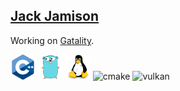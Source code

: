 ## [Jack Jamison](https://portfolio.jackjamison.xyz)
Working on [Gatality](https://github.com/Martian-Technologies/Logic-Graph-Creator).

<p align="left"> 
  <img src="https://raw.githubusercontent.com/devicons/devicon/master/icons/cplusplus/cplusplus-original.svg" alt="cplusplus" width="40" height="40"/> 
  <img src="https://raw.githubusercontent.com/devicons/devicon/master/icons/go/go-original.svg" alt="go" width="40" height="40"/>
  <img src="https://raw.githubusercontent.com/devicons/devicon/master/icons/linux/linux-original.svg" alt="linux" width="40" height="40"/>
  <img src="https://cdn.jsdelivr.net/gh/devicons/devicon/icons/cmake/cmake-original.svg" alt="cmake" width="40" height="40"/>
  <img src="https://upload.wikimedia.org/wikipedia/commons/f/f8/Vulkan_API_logo.svg" alt="vulkan" width="110" height="110"/>
</p>

###
